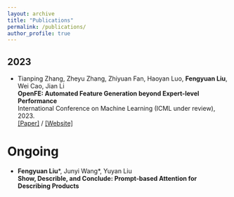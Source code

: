 ```yaml
---
layout: archive
title: "Publications"
permalink: /publications/
author_profile: true
---
```



## 2023

- Tianping Zhang, Zheyu Zhang, Zhiyuan Fan, Haoyan Luo, __Fengyuan Liu__, Wei Cao, Jian Li                 
**OpenFE: Automated Feature Generation beyond Expert-level Performance**   
International Conference on Machine Learning (ICML under review), 2023.      
[\[Paper\]](https://arxiv.org/abs/2211.12507) / [\[Website\]](https://github.com/IIIS-Li-Group/OpenFE)

# Ongoing

- __Fengyuan Liu__\*, Junyi Wang\*, Yuyan Liu                 
**Show, Describle, and Conclude: Prompt-based Attention for Describing Products**   
